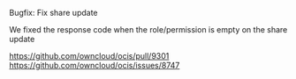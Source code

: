 Bugfix: Fix share update

We fixed the response code when the role/permission is empty on the share update

https://github.com/owncloud/ocis/pull/9301
https://github.com/owncloud/ocis/issues/8747
